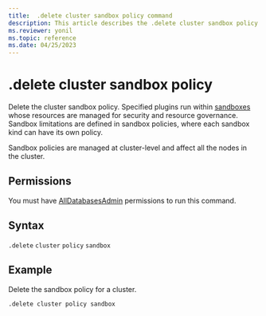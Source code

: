 ```yaml
---
title:  .delete cluster sandbox policy command
description: This article describes the .delete cluster sandbox policy command in Azure Data Explorer.
ms.reviewer: yonil
ms.topic: reference
ms.date: 04/25/2023
---
```

# .delete cluster sandbox policy

Delete the cluster sandbox policy. Specified plugins run within [sandboxes](../concepts/sandboxes.md) whose resources are managed for security and resource governance. Sandbox limitations are defined in sandbox policies, where each sandbox kind can have its own policy.

Sandbox policies are managed at cluster-level and affect all the nodes in the cluster.

## Permissions

You must have [AllDatabasesAdmin](access-control/role-based-access-control.md) permissions to run this command.

## Syntax

`.delete` `cluster` `policy` `sandbox`

## Example

Delete the sandbox policy for a cluster.

```kusto
.delete cluster policy sandbox 
```
